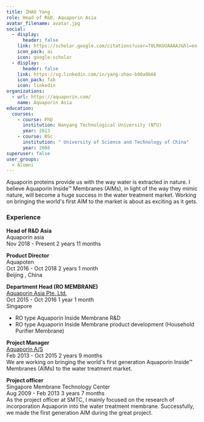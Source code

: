 ```yaml
---
title: ZHAO Yang
role: Head of R&D, Aquaporin Asia
avatar_filename: avatar.jpg
social:
  - display:
      header: false
    link: https://scholar.google.com/citations?user=T0LRKUUAAAAJ&hl=en
    icon_pack: ai
    icon: google-scholar
  - display:
      header: false
    link: https://sg.linkedin.com/in/yang-zhao-b90a9b66
    icon_pack: fab
    icon: linkedin
organizations:
  - url: https://aquaporin.com/
    name: Aquaporin Asia
education:
  courses:
    - course: PhD
      institution: Nanyang Technological University (NTU)
      year: 2013
    - course: BSc
      institution: " University of Science and Technology of China"
      year: 2008
superuser: false
user_groups:
  - Alumni
---
```

<!--StartFragment-->

Aquaporin proteins provide us with the way water is extracted in nature. I believe Aquaporin Inside™ Membranes (AIMs), in light of the way they mimic nature, will become a huge success in the water treatment market. Working on bringing the world's first AIM to the market is about as exciting as it gets.

### Experience

**Head of R&D Asia**\
Aquaporin asia\
Nov 2018 - Present 2 years 11 months

**Product Director**\
Aquapoten\
Oct 2016 - Oct 2018 2 years 1 month\
Beijing , China

**Department Head (RO MEMBRANE)**\
[Aquaporin Asia Pte. Ltd.](https://sg.linkedin.com/company/aquaporin-asia-pte-ltd-?trk=public_profile_experience-item_profile-section-card_subtitle-click)\
Oct 2015 - Oct 2016 1 year 1 month\
Singapore

* RO type Aquaporin Inside Membrane R&D
* RO type Aquaporin Inside Membrane product development (Household Purifier Membrane)

**Project Manager**\
[Aquaporin A/S](https://sg.linkedin.com/company/aquaporin-a-s?trk=public_profile_experience-item_profile-section-card_subtitle-click)\
Feb 2013 - Oct 2015 2 years 9 months\
We are working on bringing the world's first generation Aquaporin Inside™ Membranes (AIMs) to the water treatment market.

**Project officer**\
Singapore Membrane Technology Center\
Aug 2009 - Feb 2013 3 years 7 months\
As the project officer at SMTC, I mainly focused on the research of incorporation Aquaporin into the water treatment membrane. Successfully, we made the first generation AIM during the great project.

<!--EndFragment-->